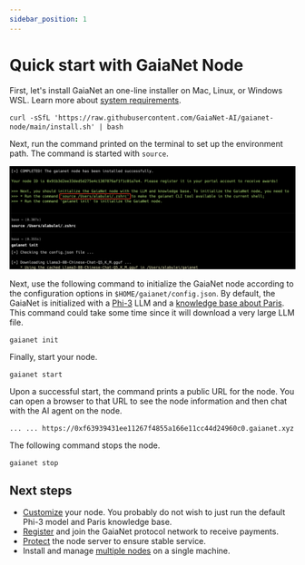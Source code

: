 ```yaml
---
sidebar_position: 1
---
```


# Quick start with GaiaNet Node

First, let's install GaiaNet an one-line installer on Mac, Linux, or Windows WSL. Learn more about [system requirements](system-requirements).


```
curl -sSfL 'https://raw.githubusercontent.com/GaiaNet-AI/gaianet-node/main/install.sh' | bash
```

Next, run the command printed on the terminal to set up the environment path. The command is started with `source`.


![](quick-start.png)


Next, use the following command to initialize the GaiaNet node according to the configuration options 
in `$HOME/gaianet/config.json`.
By default, the GaiaNet is initialized with a [Phi-3](https://azure.microsoft.com/en-us/blog/introducing-phi-3-redefining-whats-possible-with-slms/) LLM and a [knowledge base about Paris](https://huggingface.co/datasets/gaianet/paris). 
This command could take some time since it will download  a very large LLM file.

```
gaianet init
```

Finally, start your node.

```
gaianet start
```

Upon a successful start, the command prints a public URL for the node. You can open a browser to that URL to see the node information and then chat with the AI agent on the node.

```
... ... https://0xf63939431ee11267f4855a166e11cc44d24960c0.gaianet.xyz
```

The following command stops the node.

```
gaianet stop
```

## Next steps

* [Customize](customize) your node. You probably do not wish to just run the default Phi-3 model and Paris knowledge base. 
* [Register](register) and join the GaiaNet protocol network to receive payments.
* [Protect](tasks/protect) the node server to ensure stable service.
* Install and manage [multiple nodes](tasks/multiple) on a single machine.

